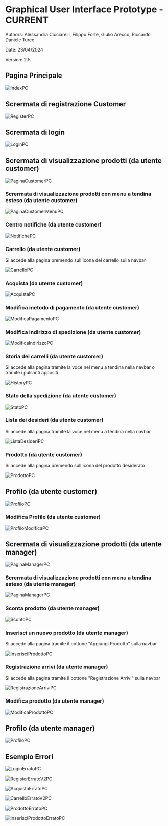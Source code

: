 # Graphical User Interface Prototype - CURRENT

Authors: Alessandra Cicciarelli, Filippo Forte, Giulio Arecco, Riccardo Daniele Turco

Date: 23/04/2024

Version: 2.5

## Pagina Principale

![IndexPC](./img/IndexV2PC.png)

## Scrermata di registrazione Customer

![RegisterPC](./img/RegisterV2PC.png)

## Scrermata di login

![LoginPC](./img/LoginPC.png)

## Scrermata di visualizzazione prodotti (da utente customer)

![PaginaCustomerPC](./img/PaginaCustomerV2PC.png)

### Scrermata di visualizzazione prodotti con  menu a tendina esteso (da utente customer)

![PaginaCustomerMenuPC](./img/PaginaCustomerMenuV2PC.png)

### Centro notifiche (da utente customer)

![NotifichePC](./img/NotifichePC.png)

### Carrello (da utente customer)

Si accede alla pagina premendo sull'icona del carrello sulla navbar

![CarrelloPC](./img/CarrelloV2PC.png)

### Acquista (da utente customer)

![AcquistaPC](./img/AcquistaPC.png)

### Modifica metodo di pagamento (da utente customer)

![ModificaPagamentoPC](./img/ModificaPagamentoPC.png)

### Modifica indirizzo di spedizione (da utente customer)

![ModificaIndirizzoPC](./img/ModificaIndirizzoPC.png)

### Storia dei carrelli (da utente customer)

Si accede alla pagina tramite la voce nel menu a tendina nella navbar o tramite i pulsanti appositi

![HistoryPC](./img/HistoryV2PC.png)

### Stato della spedizione (da utente customer)

![StatoPC](./img/StatoPC.png)

### Lista dei desideri (da utente customer)

Si accede alla pagina tramite la voce nel menu a tendina nella navbar

![ListaDesideriPC](./img/ListaDesideriPC.png)

### Prodotto (da utente customer)

Si accede alla pagina premendo sull'icona del prodotto desiderato

![ProdottoPC](./img/ProdottoPC.png)

## Profilo (da utente customer)

![ProfiloPC](./img/ProfiloV2PC.png)

### Modifica Profilo (da utente customer)

![ProfiloModificaPC](./img/ProfiloModificaPC.png)


## Scrermata di visualizzazione prodotti (da utente manager)

![PaginaManagerPC](./img/PaginaManagerV2PC.png)

### Scrermata di visualizzazione prodotti con  menu a tendina esteso (da utente manager)

![PaginaManagerPC](./img/PaginaManagerMenuV2PC.png)

### Sconta prodotto (da utente manager)

![ScontoPC](./img/ScontoPC.png)

### Inserisci un nuovo prodotto (da utente manager)

Si accede alla pagina tramite il bottone "Aggiungi Prodotto" sulla navbar

![InserisciProdottoPC](./img/InserisciProdottoPC.png)

### Registrazione arrivi (da utente manager)

Si accede alla pagina tramite il bottone "Registrazione Arrivi" sulla navbar

![RegistrazioneArriviPC](./img/RegistrazioneArriviPC.png)

### Modifica prodotto (da utente manager)

![ModificaProdottoPC](./img/ModificaProdottoPC.png)

## Profilo (da utente manager)

![ProfiloPC](./img/ProfiloPC.png)


## Esempio Errori

![LoginErratoPC](./img/LoginErratoPC.png)

![RegisterErratoV2PC](./img/RegisterErratoV2PC.png)

![AcquistaErratoPC](./img/AcquistaErratoPC.png)

![CarrelloErratoV2PC](./img/CarrelloErratoV2PC.png)

![ProdottoErratoPC](./img/ProdottoErratoPC.png)

![InserisciProdottoErratoPC](./img/InserisciProdottoErratoPC.png)
